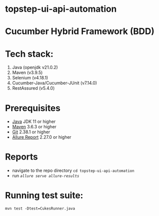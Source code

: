 # topstep-ui-api-automation
# Cucumber Hybrid Framework (BDD)

# Tech stack:
1. Java (openjdk v21.0.2)
2. Maven (v3.9.5)
3. Selenium (v4.18.1)
4. Cucumber-Java/Cucumber-JUnit (v7.14.0)
5. RestAssured (v5.4.0)


# Prerequisites

- [Java](https://www.java.com/en/download/help/download_options.htmlmvn) JDK 11 or higher
- [Maven](https://maven.apache.org/install.html) 3.6.3 or higher 
- [Git](https://git-scm.com/book/en/v2/Getting-Started-Installing-Git) 2.38.1 or higher
- [Allure Report](https://allurereport.org/docs/gettingstarted-installation/) 2.27.0 or higher

# Reports
- navigate to the repo directory `cd topstep-ui-api-automation`
- run _`allure serve allure-results`_ 

# Running test suite:
`mvn test -Dtest=CukesRunner.java`